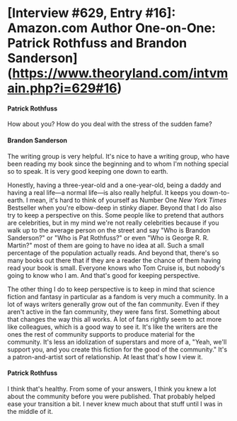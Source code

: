 # [Interview #629, Entry #16]: Amazon.com Author One-on-One: Patrick Rothfuss and Brandon Sanderson](https://www.theoryland.com/intvmain.php?i=629#16)

#### Patrick Rothfuss

How about you? How do you deal with the stress of the sudden fame?

#### Brandon Sanderson

The writing group is very helpful. It's nice to have a writing group, who have been reading my book since the beginning and to whom I'm nothing special so to speak. It is very good keeping one down to earth.

Honestly, having a three-year-old and a one-year-old, being a daddy and having a real life—a normal life—is also really helpful. It keeps you down-to-earth. I mean, it's hard to think of yourself as Number One
*New York Times*
Bestseller when you're elbow-deep in stinky diaper. Beyond that I do also try to keep a perspective on this. Some people like to pretend that authors are celebrities, but in my mind we're not really celebrities because if you walk up to the average person on the street and say "Who is Brandon Sanderson?" or "Who is Pat Rothfuss?" or even "Who is George R. R. Martin?" most of them are going to have no idea at all. Such a small percentage of the population actually reads. And beyond that, there's so many books out there that if they are a reader the chance of them having read your book is small. Everyone knows who Tom Cruise is, but nobody's going to know who I am. And that's good for keeping perspective.

The other thing I do to keep perspective is to keep in mind that science fiction and fantasy in particular as a fandom is very much a community. In a lot of ways writers generally grow out of the fan community. Even if they aren't active in the fan community, they were fans first. Something about that changes the way this all works. A lot of fans rightly seem to act more like colleagues, which is a good way to see it. It's like the writers are the ones the rest of community supports to produce material for the community. It's less an idolization of superstars and more of a, "Yeah, we'll support you, and you create this fiction for the good of the community." It's a patron-and-artist sort of relationship. At least that's how I view it.

#### Patrick Rothfuss

I think that's healthy. From some of your answers, I think you knew a lot about the community before you were published. That probably helped ease your transition a bit. I never knew much about that stuff until I was in the middle of it.

